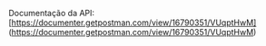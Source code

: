 Documentação da API: [https://documenter.getpostman.com/view/16790351/VUqptHwM] (https://documenter.getpostman.com/view/16790351/VUqptHwM)